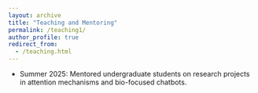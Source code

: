 ```yaml
---
layout: archive
title: "Teaching and Mentoring"
permalink: /teaching1/
author_profile: true
redirect_from:
  - /teaching.html
---
```


* Summer 2025: Mentored undergraduate students on research projects in attention mechanisms and bio-focused chatbots.
